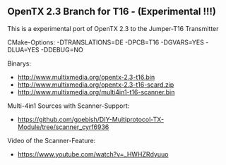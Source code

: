 ## OpenTX 2.3 Branch for T16 - (Experimental !!!)

This is a experimental port of OpenTX 2.3 to the Jumper-T16 Transmitter

CMake-Options:
 -DTRANSLATIONS=DE -DPCB=T16 -DGVARS=YES -DLUA=YES -DDEBUG=NO

Binarys: 
* http://www.multixmedia.org/opentx-2.3-t16.bin
* http://www.multixmedia.org/opentx-2.3-t16-scard.zip
* http://www.multixmedia.org/multi4in1-t16-scanner.bin

Multi-4in1 Sources with Scanner-Support:
* https://github.com/goebish/DIY-Multiprotocol-TX-Module/tree/scanner_cyrf6936


Video of the Scanner-Feature:
* https://www.youtube.com/watch?v=_HWHZRdyuuo

